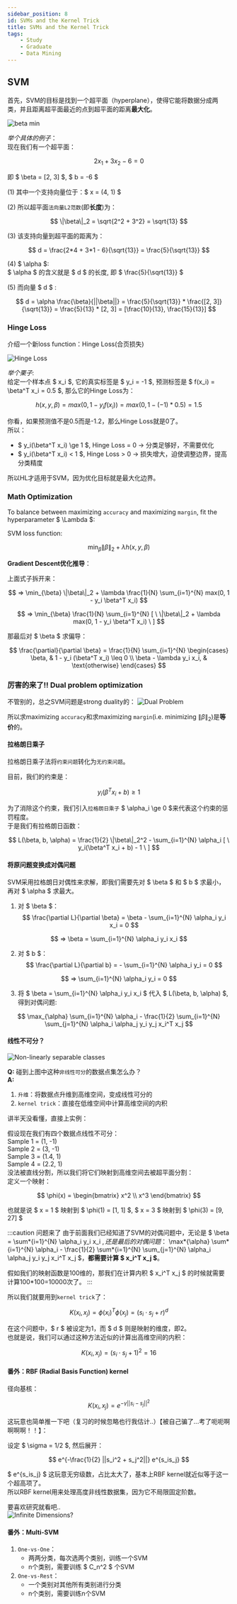 ```yaml
---
sidebar_position: 8
id: SVMs and the Kernel Trick
title: SVMs and the Kernel Trick
tags:
    - Study
    - Graduate
    - Data Mining
---
```


## SVM

首先，SVM的目标是找到一个超平面（hyperplane），使得它能将数据分成两类，并且距离超平面最近的点到超平面的距离**最大化**。

![beta min](https://jcqn.oss-cn-beijing.aliyuncs.com/img_blog/514DM/514DM_12.png)

_举个具体的例子_：  
现在我们有一个超平面：

$$
2x_1 + 3x_2 - 6 = 0
$$

即 $ \beta = [2, 3] $, $ b = -6 $

(1) 其中一个支持向量位于：$ x = (4, 1) $

(2) 所以超平面`法向量L2范数`(即**长度**)为：

$$
\|\beta\|_2 = \sqrt{2^2 + 3^2} = \sqrt{13}
$$

(3) 该支持向量到超平面的距离为：

$$
d = \frac{2*4 + 3*1 - 6}{\sqrt{13}} = \frac{5}{\sqrt{13}}
$$

(4) $ \alpha $:  
$ \alpha $ 的含义就是 $ d $ 的长度, 即 $ \frac{5}{\sqrt{13}} $

(5) 而向量 $ d $ :

$$
d = \alpha \frac{\beta}{||\beta||} = \frac{5}{\sqrt{13}} * \frac{[2, 3]}{\sqrt{13}} = \frac{5}{13} * [2, 3] = [\frac{10}{13}, \frac{15}{13}]
$$

### Hinge Loss

介绍一个新loss function：Hinge Loss(合页损失)

![Hinge Loss](https://jcqn.oss-cn-beijing.aliyuncs.com/img_blog/514DM/514DM_13.png)

_举个栗子_:  
给定一个样本点 $ x_i $, 它的真实标签是 $ y_i = -1 $, 预测标签是 $ f(x_i) = \beta^T x_i = 0.5 $, 那么它的Hinge Loss为：

$$
h(x, y, \beta) = max(0, 1 - y_i f(x_i)) = max(0, 1 - (-1) * 0.5) = 1.5
$$

你看，如果预测值不是0.5而是-1.2，那么Hinge Loss就是0了。  
所以：

- $ y_i(\beta^T x_i) \ge 1 $, Hinge Loss = 0 -> 分类足够好，不需要优化
- $ y_i(\beta^T x_i) < 1 $, Hinge Loss > 0 -> 损失增大，迫使调整边界，提高分类精度

所以HL才适用于SVM，因为优化目标就是最大化边界。

### Math Optimization

To balance between maximizing `accuracy` and maximizing `margin`, fit the hyperparameter $ \Lambda $:

SVM loss function:

$$
\min_{\beta} \|\beta\|_2 + \lambda h(x, y, \beta)
$$

**Gradient Descent优化推导**：

上面式子拆开来：

$$
=> \min_{\beta} \|\beta\|_2 + \lambda \frac{1}{N} \sum_{i=1}^{N} max(0, 1 - y_i \beta^T x_i)
$$

$$
=> \min_{\beta} \frac{1}{N} \sum_{i=1}^{N} [ \ \|\beta\|_2 + \lambda max(0, 1 - y_i \beta^T x_i) \ ]
$$

那最后对 $ \beta $ 求偏导：

$$
\frac{\partial}{\partial \beta} = \frac{1}{N} \sum_{i=1}^{N}
\begin{cases}
\beta, & 1 - y_i (\beta^T x_i) \leq 0 \\
\beta - \lambda y_i x_i, & \text{otherwise}
\end{cases}
$$

### 厉害的来了!! Dual problem optimization

不管别的，总之SVM问题是strong duality的：
![Dual Problem](https://jcqn.oss-cn-beijing.aliyuncs.com/img_blog/514DM/514DM_14.png)

所以求maximizing `accuracy`和求maximizing `margin`(i.e. minimizing $\|\beta\|_2$)是**等价**的。

#### 拉格朗日乘子

拉格朗日乘子法将`约束问题`转化为`无约束问题`。

目前，我们的约束是：

$$
y_i(\beta^T x_i + b) \ge 1
$$

为了消除这个约束，我们引入`拉格朗日乘子` $ \alpha_i \ge 0 $来代表这个约束的惩罚程度。  
于是我们有拉格朗日函数：

$$
L(\beta, b, \alpha) = \frac{1}{2} \|\beta\|_2^2 - \sum_{i=1}^{N} \alpha_i [ \ y_i(\beta^T x_i + b) - 1 \ ]
$$

#### 将原问题变换成对偶问题

SVM采用拉格朗日对偶性来求解，即我们需要先对 $ \beta $ 和 $ b $ 求最小，再对 $ \alpha $ 求最大。

1. 对 $ \beta $：
    $$
    \frac{\partial L}{\partial \beta} = \beta - \sum_{i=1}^{N} \alpha_i y_i x_i = 0
    $$

$$
=> \beta = \sum_{i=1}^{N} \alpha_i y_i x_i
$$

2. 对 $ b $：
    $$
    \frac{\partial L}{\partial b} = - \sum_{i=1}^{N} \alpha_i y_i = 0
    $$

$$
=> \sum_{i=1}^{N} \alpha_i y_i = 0
$$

3. 将 $ \beta = \sum\_{i=1}^{N} \alpha_i y_i x_i $ 代入 $ L(\beta, b, \alpha) $, 得到对偶问题:

$$
\max_{\alpha} \sum_{i=1}^{N} \alpha_i - \frac{1}{2} \sum_{i=1}^{N} \sum_{j=1}^{N} \alpha_i \alpha_j y_i y_j x_i^T x_j
$$

#### 线性不可分？

![Non-linearly separable classes](https://jcqn.oss-cn-beijing.aliyuncs.com/img_blog/514DM/514DM_15.png)

**Q:** 碰到上图中这种`非线性可分`的数据点集怎么办？  
**A:**

1. `升维`：将数据点升维到高维空间，变成线性可分的
2. `kernel trick`：直接在低维空间中计算高维空间的内积

讲半天没看懂，直接上实例：

假设现在我们有四个数据点线性不可分：  
Sample 1 = (1, -1)  
Sample 2 = (3, -1)  
Sample 3 = (1.4, 1)  
Sample 4 = (2.2, 1)  
没法被直线分割，所以我们将它们映射到高维空间去被超平面分割：  
定义一个映射：

$$
\phi(x) = \begin{bmatrix} x^2 \\ x^3 \end{bmatrix}
$$

也就是说 $ x = 1 $ 映射到 $ \phi(1) = [1, 1] $, $ x = 3 $ 映射到 $ \phi(3) = [9, 27] $

:::caution 问题来了
由于前面我们已经知道了SVM的对偶问题中，无论是 $ \beta = \sum*{i=1}^{N} \alpha_i y_i x_i $, 还是最后的对偶问题：$ \max*{\alpha} \sum*{i=1}^{N} \alpha_i - \frac{1}{2} \sum*{i=1}^{N} \sum\_{j=1}^{N} \alpha_i \alpha_j y_i y_j x_i^T x_j $，**都需要计算 $ x_i^T x_j $**。

假如我们的映射函数是100维的，那我们在计算内积 $ x_i^T x_j $ 的时候就需要计算100\*100=10000次了。
:::

所以我们就要用到`kernel trick`了：

$$
K(x_i, x_j) = \phi(x_i)^T \phi(x_j) = (s_i \cdot s_j + r)^d
$$

在这个问题中，$ r $ 被设定为1，而 $ d $ 则是映射的维度，即2。  
也就是说，我们可以通过这种方法近似的计算出高维空间的内积：

$$
K(x_i, x_j) = (s_i \cdot s_j + 1)^2 = 16
$$

#### 番外：RBF (Radial Basis Function) kernel

径向基核：

$$
K(x_i, x_j) = e^{-\gamma ||s_i - s_j||^2}
$$

这玩意也简单推一下吧（复习的时候忽略也行我估计..）【被自己骗了...考了呃呃啊啊啊啊！！】：

设定 $ \sigma = 1/2 $, 然后展开：

$$
e^{-\frac{1}{2} ||s_i^2 + s_j^2||} e^{s_is_j}
$$

$ e^{s_is_j} $ 这玩意无穷级数，占比太大了，基本上RBF kernel就近似等于这一个超高项了。  
所以RBF kernel用来处理高度非线性数据集，因为它不局限固定阶数。

要喜欢研究就看吧..  
![Infinite Dimensions?](https://jcqn.oss-cn-beijing.aliyuncs.com/img_blog/514DM/514DM_28.png)

#### 番外：Multi-SVM

1. `One-vs-One`：
    - 两两分类，每次选两个类别，训练一个SVM
    - n个类别，需要训练 $ C_n^2 $ 个SVM
2. `One-vs-Rest`：
    - 一个类别对其他所有类别进行分类
    - n个类别，需要训练n个SVM
